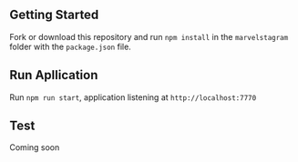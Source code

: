 

## Getting Started

Fork or download this repository and run `npm install` in the `marvelstagram` folder with the `package.json` file.

## Run Apllication
Run `npm run start`, application listening at `http://localhost:7770`

## Test

Coming soon